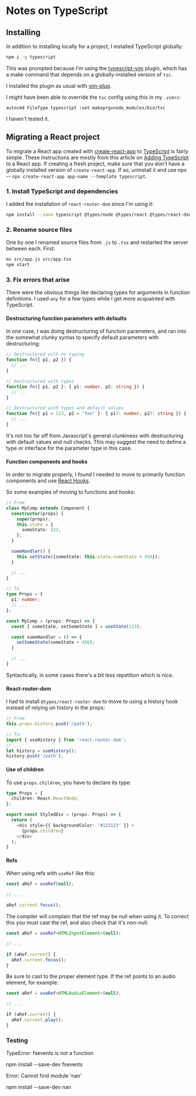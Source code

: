# Notes on TypeScript

## Installing

In addition to installing locally for a project, I installed TypeScript globally:

```zsh
npm i -g typescript
```

This was prompted because I'm using the [typescript-vim](https://github.com/leafgarland/typescript-vim) plugin, which has a make command that depends on a globally-installed version of `tsc`.

I installed the plugin as usual with [vim-plug](https://github.com/junegunn/vim-plug).

I might have been able to override the `tsc` config using this in my `.vimrc`:
```
autocmd FileType typescript :set makeprg=node_modules/bin/tsc
```

I haven't tested it.


## Migrating a React project

To migrate a React app created with [create-react-app](https://github.com/facebook/create-react-app) to [TypeScript](https://www.typescriptlang.org/) is fairly simple. These instructions are mostly from this article on [Adding TypeScript](https://create-react-app.dev/docs/adding-typescript/) to a React app. If creating a fresh project, make sure that you don't have a globally installed version of `create-react-app`. If so, uninstall it and use npx -- `npx create-react-app app-name --template typescript`.

### 1. Install TypeScript and dependencies

I added the installation of `react-router-dom` since I'm using it:
```bash
npm install --save typescript @types/node @types/react @types/react-dom @types/jest @types/react-router-dom
```

### 2. Rename source files

One by one I renamed source files from `.js` to `.tsx` and restarted the server between each. First:
```zsh
mv src/app.js src/app.tsx
npm start
```

### 3. Fix errors that arise

There were the obvious things like declaring types for arguments in function
definitions. I used `any` for a few types while I get more acquainted with
TypeScript.


#### Destructuring function parameters with defaults

In one case, I was doing destructuring of function parameters, and ran into the
somewhat clunky syntax to specify default parameters with destructuring:

```typescript
// Destructured with no typing
function fn({ p1, p2 }) {
  // ...
}

// Destructured with types
function fn({ p1, p2 }: { p1: number, p2: string }) {
  // ...
}

// Destructured with types and default values
function fn({ p1 = 123, p2 = "foo" }: { p1?: number, p2?: string }) {
  // ...
}
```

It's not too far off from Javascript's general clunkiness with destructuring
with default values and null checks. This may suggest the need to define a type
or interface for the parameter type in this case.


#### Function components and hooks

In order to migrate properly, I found I needed to move to primarily function
components and use [React Hooks](https://reactjs.org/docs/hooks-intro.html).

So some examples of moving to functions and hooks:
```TypeScript
// From
class MyComp extends Component {
  constructor(props) {
    super(props);
    this.state = {
      someState: 123,
    };
  }

  someHandler() {
    this.setState({someState: this.state.someState + 456});
  }

  // ...
}

// To
type Props = {
  p1: number;
  // ...
};

const MyComp = (props: Props) => {
  const [ someState, setSomeState ] = useState(123);

  const someHandler = () => {
    setSomeState(someState + 456);
  }

  // ...
}
```

Syntactically, in some cases there's a bit less repetition which is nice.


#### React-router-dom

I had to install `@types/react-router-dom` to move to using a history hook
instead of relying on history in the props:

```TypeScript
// From
this.props.history.push('/path');

// To:
import { useHistory } from 'react-router-dom';
// ...
let history = useHistory();
history.push('/path');
```


#### Use of children

To use `props.children`, you have to declare its type:

```TypeScript
type Props = {
  children: React.ReactNode;
};

export const StyledDiv = (props: Props) => {
  return (
    <div style={{ backgroundColor: '#123123' }} >
      {props.children}
    </div>
  );
}
```


#### Refs

When using refs with `useRef` like this:
```TypeScript
const aRef = useRef(null);

// ...

aRef.current.focus();
```

The compiler will complain that the ref may be null when using it. To correct
this you must cast the ref, and also check that it's non-null:

```TypeScript
const aRef = useRef<HTMLInputElement>(null);

// ...

if (aRef.current) {
  aRef.current.focus();
}
```

Be sure to cast to the proper element type. If the ref points to an audio
element, for example:
```TypeScript
const aRef = useRef<HTMLAudioElement>(null);

// ...

if (aRef.current) {
  aRef.current.play();
}
```




### Testing

TypeError: fsevents is not a function

npm install --save-dev fsevents

Error: Cannot find module 'nan'

npm install --save-dev nan

